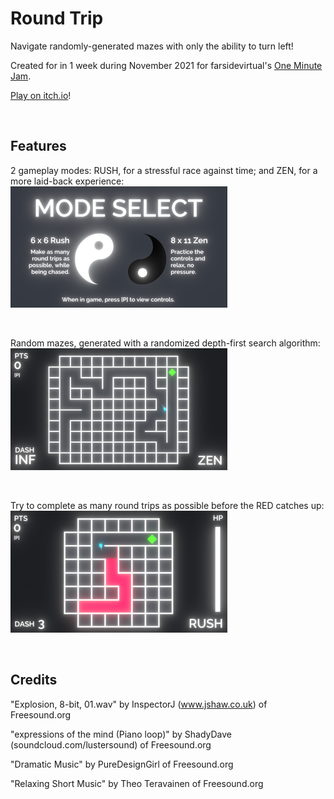 # Round Trip
 
Navigate randomly-generated mazes with only the ability to turn left!

Created for in 1 week during November 2021 for farsidevirtual's [One Minute Jam](https://itch.io/jam/one-minute-jam/entries).

[Play on itch.io](https://sappyjam.itch.io/round-trip)!

<br />

## Features
2 gameplay modes: RUSH, for a stressful race against time; and ZEN, for a more laid-back experience:
<br />
![An image showcasing the descriptions of Round Trip's 2 game modes](./Screenshots/mode_select.png "Game modes")

<br />

Random mazes, generated with a randomized depth-first search algorithm:
<br />
![An image of Round Trip's ZEN mode](./Screenshots/zen_gameplay.png "ZEN mode")

<br />

Try to complete as many round trips as possible before the RED catches up:
<br />
![An image of Round Trip's RUSH mode](./Screenshots/rush_gameplay.png "RUSH mode")

<br />

## Credits
"Explosion, 8-bit, 01.wav" by InspectorJ (www.jshaw.co.uk) of Freesound.org

"expressions of the mind (Piano loop)" by ShadyDave (soundcloud.com/lustersound) of Freesound.org

"Dramatic Music" by PureDesignGirl of Freesound.org

"Relaxing Short Music" by Theo Teravainen of Freesound.org
